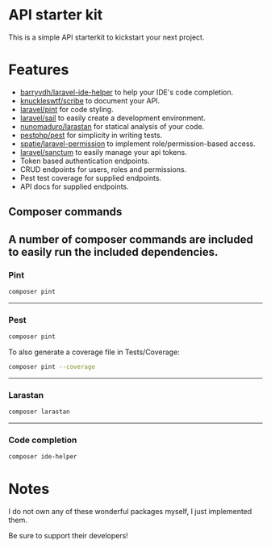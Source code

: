 # API starter kit

This is a simple API starterkit to kickstart your next project.

# Features
- [barryvdh/laravel-ide-helper](https://github.com/barryvdh/laravel-ide-helper) to help your IDE's code completion.
- [knuckleswtf/scribe](https://scribe.knuckles.wtf/laravel) to document your API.
- [laravel/pint](https://laravel.com/docs/9.x/pint) for code styling.
- [laravel/sail](https://laravel.com/docs/9.x/sail) to easily create a development environment.
- [nunomaduro/larastan](https://github.com/nunomaduro/larastan) for statical analysis of your code.
- [pestphp/pest](https://pestphp.com/) for simplicity in writing tests.
- [spatie/laravel-permission](https://spatie.be/docs/laravel-permission/v5/introduction) to implement role/permission-based access.
- [laravel/sanctum](https://laravel.com/docs/9.x/sanctum) to easily manage your api tokens.
- Token based authentication endpoints.
- CRUD endpoints for users, roles and permissions.
- Pest test coverage for supplied endpoints.
- API docs for supplied endpoints.


## Composer commands
A number of composer commands are included to easily run the included dependencies.
---
### Pint
```bash
composer pint
```
---
### Pest
```bash
composer pint
```
To also generate a coverage file in Tests/Coverage:
```bash
composer pint --coverage
```
---
### Larastan
```bash
composer larastan
```
---
### Code completion
```bash
composer ide-helper
```

# Notes
I do not own any of these wonderful packages myself, I just implemented them.

Be sure to support their developers!
